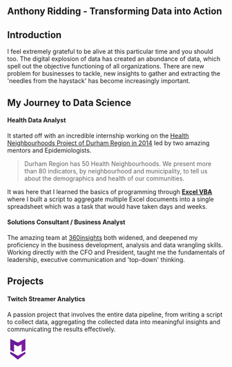 ## **Anthony Ridding - Transforming Data into Action**


## Introduction
I feel extremely grateful to be alive at this particular time and you should too. The digital explosion of data has created an abundance of data, which spell out the objective functioning of all organizations. There are new problem for businesses to tackle, new insights to gather and extracting the 'needles from the haystack' has become increasingly important.  


## **My Journey to Data Science**

#### **Health Data Analyst**
It started off with an incredible internship working on the [Health Neighbourhoods Project of Durham Region in 2014](https://www.durham.ca/en/health-and-wellness/health-neighbourhoods.aspx) led by two amazing mentors and Epidemiologists. 

> Durham Region has 50 Health Neighbourhoods. We present more than 80 indicators, by neighbourhood and municipality, to tell us about the demographics and health of our communities.

It was here that I learned the basics of programming through **[Excel VBA](https://docs.microsoft.com/en-us/office/vba/library-reference/concepts/getting-started-with-vba-in-office)** where I built a script to aggregate multiple Excel documents into a single spreadsheet which was a task that would have taken days and weeks. 



#### **Solutions Consultant / Business Analyst**
The amazing team at [360insights](https://360insights.com/) both widened, and deepened my proficiency in the business development, analysis and data wrangling skills. Working directly with the CFO and President, taught me the fundamentals of leadership, executive communication and 'top-down' thinking.


## Projects

#### **Twitch Streamer Analytics**
A passion project that involves the entire data pipeline, from writing a script to collect data, aggregating the collected data into meaningful insights and communicating the results effectively. 

![FamerlyLogo](https://github.com/adam-p/markdown-here/raw/master/src/common/images/icon48.png "FamerlyLogo")
